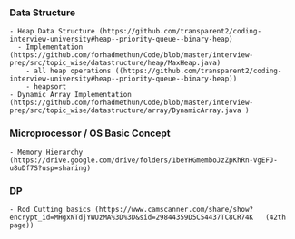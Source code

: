 ### Data Structure
    - Heap Data Structure (https://github.com/transparent2/coding-interview-university#heap--priority-queue--binary-heap)
      - Implementation (https://github.com/forhadmethun/Code/blob/master/interview-prep/src/topic_wise/datastructure/heap/MaxHeap.java)
        - all heap operations ((https://github.com/transparent2/coding-interview-university#heap--priority-queue--binary-heap))
        - heapsort
    - Dynamic Array Implementation (https://github.com/forhadmethun/Code/blob/master/interview-prep/src/topic_wise/datastructure/array/DynamicArray.java )

### Microprocessor / OS Basic Concept
    - Memory Hierarchy (https://drive.google.com/drive/folders/1beYHGmemboJzZpKhRn-VgEFJ-u8uDf7S?usp=sharing)

### DP
    - Rod Cutting basics (https://www.camscanner.com/share/show?encrypt_id=MHgxNTdjYWUzMA%3D%3D&sid=29844359D5C54437TC8CR74K   (42th page))